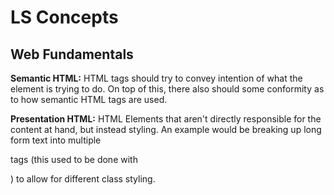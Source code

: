 # LS Concepts

## Web Fundamentals

**Semantic HTML:** HTML tags should try to convey intention of what the element is trying to do. On top of this, there also should some conformity as to how semantic HTML tags are used.

**Presentation HTML:** HTML Elements that aren't directly responsible for the content at hand, but instead styling. An example would be breaking up long form text into multiple <p> tags (this used to be done with <div>) to allow for different class styling.
